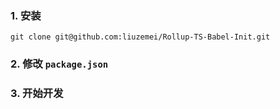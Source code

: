 ### 1. 安装
`git clone git@github.com:liuzemei/Rollup-TS-Babel-Init.git`

### 2. 修改 `package.json`

### 3. 开始开发